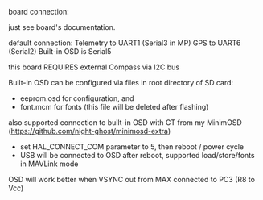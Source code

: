 board connection:

just see board's documentation.

default connection:
Telemetry to UART1 (Serial3 in MP) 
GPS  to      UART6 (Serial2) 
Built-in OSD is     Serial5

this board REQUIRES external Compass via I2C bus

Built-in OSD can be configured via files in root directory of SD card:

* eeprom.osd for configuration,  and
* font.mcm for fonts (this file will be deleted after flashing)

also supported connection to built-in OSD with CT from my MinimOSD (https://github.com/night-ghost/minimosd-extra)
* set HAL_CONNECT_COM parameter to 5, then reboot / power cycle
* USB will be connected to OSD after reboot, supported load/store/fonts in MAVLink mode

OSD will work better when VSYNC out from MAX connected to PC3 (R8 to Vcc) 
